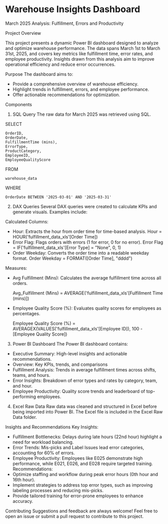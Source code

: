 # Warehouse Insights Dashboard
March 2025 Analysis: Fulfillment, Errors and Productivity

Project Overview

This project presents a dynamic Power BI dashboard designed to analyze and optimize warehouse performance. The data spans March 1st to March 31st, 2025, and covers key metrics like fulfillment time, error rates, and employee productivity. Insights drawn from this analysis aim to improve operational efficiency and reduce error occurrences.

Purpose
The dashboard aims to:
- Provide a comprehensive overview of warehouse efficiency.
- Highlight trends in fulfillment, errors, and employee performance.
- Offer actionable recommendations for optimization.

Components
1. SQL Query
The raw data for March 2025 was retrieved using SQL.

SELECT 

    OrderID,                   
    OrderDate,                 
    FulfillmentTime (mins),     
    ErrorType,                  
    ProductCategory,           
    EmployeeID,                 
    EmployeeQualityScore        
FROM 

    warehouse_data               
WHERE 
    
    OrderDate BETWEEN '2025-03-01' AND '2025-03-31'  

2. DAX Queries
Several DAX queries were created to calculate KPIs and generate visuals. Examples include:

Calculated Columns:
- Hour: Extracts the hour from order time for time-based analysis.
Hour = HOUR('fulfillment_data_xls'[Order Time])
- Error Flag: Flags orders with errors (1 for error, 0 for no error).
Error Flag = IF('fulfillment_data_xls'[Error Type] = "None", 0, 1)
- Order Weekday: Converts the order time into a readable weekday format.
Order Weekday = FORMAT([Order Time], "dddd")


Measures:
- Avg Fulfillment (Mins): Calculates the average fulfillment time across all orders.

  Avg_Fulfillment (Mins) = AVERAGE('fulfillment_data_xls'[Fulfillment Time (mins)])

- Employee Quality Score (%): Evaluates quality scores for employees as percentages.

   Employee Quality Score (%) = AVERAGEX(VALUES('fulfillment_data_xls'[Employee ID]), 100 - [Employee Quality Score])

3. Power BI Dashboard
The Power BI dashboard contains:
- Executive Summary: High-level insights and actionable recommendations.
- Overview: Key KPIs, trends, and comparisons
- Fulfillment Analysis: Trends in average fulfillment times across shifts, teams, and hours.
- Error Insights: Breakdown of error types and rates by category, team, and hour.
- Employee Productivity: Quality score trends and leaderboard of top-performing employees.

4. Excel Raw Data
Raw data was cleaned and structured in Excel before being imported into Power BI. The Excel file is included in the Excel Raw Data folder.

Insights and Recommendations
Key Insights:
- Fulfillment Bottlenecks: Delays during late hours (22nd hour) highlight a need for workload balancing.
- Error Trends: Mis-picks and Label Issues lead error categories, accounting for 60% of errors.
- Employee Productivity: Employees like E025 demonstrate high performance, while E021, E026, and E028 require targeted training.
Recommendations:
- Optimize staffing and workflow during peak error hours (0th hour and 16th hour).
- Implement strategies to address top error types, such as improving labeling processes and reducing mis-picks.
- Provide tailored training for error-prone employees to enhance accuracy.

Contributing
Suggestions and feedback are always welcome! Feel free to open an issue or submit a pull request to contribute to this project.



